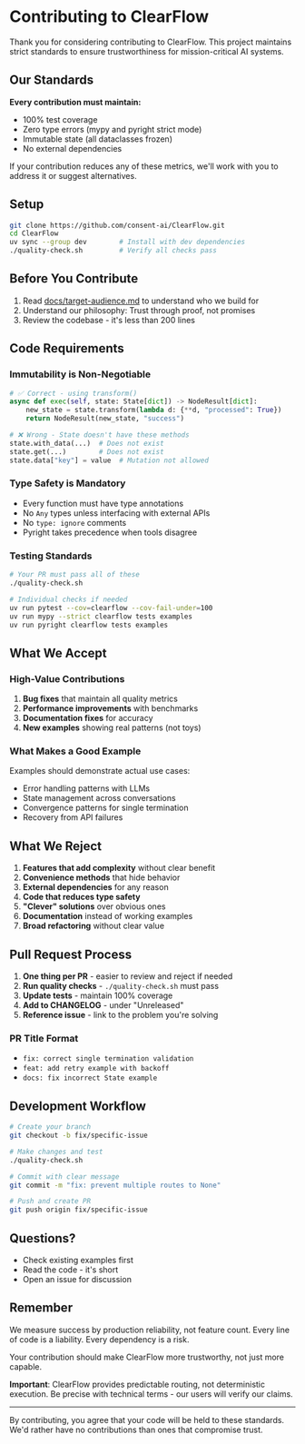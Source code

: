 # Contributing to ClearFlow

Thank you for considering contributing to ClearFlow. This project maintains strict standards to ensure trustworthiness for mission-critical AI systems.

## Our Standards

**Every contribution must maintain:**
- 100% test coverage
- Zero type errors (mypy and pyright strict mode)
- Immutable state (all dataclasses frozen)
- No external dependencies

If your contribution reduces any of these metrics, we'll work with you to address it or suggest alternatives.

## Setup

```bash
git clone https://github.com/consent-ai/ClearFlow.git
cd ClearFlow
uv sync --group dev        # Install with dev dependencies
./quality-check.sh         # Verify all checks pass
```

## Before You Contribute

1. Read [docs/target-audience.md](docs/target-audience.md) to understand who we build for
2. Understand our philosophy: Trust through proof, not promises
3. Review the codebase - it's less than 200 lines

## Code Requirements

### Immutability is Non-Negotiable

```python
# ✅ Correct - using transform()
async def exec(self, state: State[dict]) -> NodeResult[dict]:
    new_state = state.transform(lambda d: {**d, "processed": True})
    return NodeResult(new_state, "success")

# ❌ Wrong - State doesn't have these methods
state.with_data(...)  # Does not exist
state.get(...)        # Does not exist
state.data["key"] = value  # Mutation not allowed
```

### Type Safety is Mandatory

- Every function must have type annotations
- No `Any` types unless interfacing with external APIs
- No `type: ignore` comments
- Pyright takes precedence when tools disagree

### Testing Standards

```bash
# Your PR must pass all of these
./quality-check.sh

# Individual checks if needed
uv run pytest --cov=clearflow --cov-fail-under=100
uv run mypy --strict clearflow tests examples
uv run pyright clearflow tests examples
```

## What We Accept

### High-Value Contributions

1. **Bug fixes** that maintain all quality metrics
2. **Performance improvements** with benchmarks
3. **Documentation fixes** for accuracy
4. **New examples** showing real patterns (not toys)

### What Makes a Good Example

Examples should demonstrate actual use cases:
- Error handling patterns with LLMs
- State management across conversations  
- Convergence patterns for single termination
- Recovery from API failures

## What We Reject

1. **Features that add complexity** without clear benefit
2. **Convenience methods** that hide behavior
3. **External dependencies** for any reason
4. **Code that reduces type safety** 
5. **"Clever" solutions** over obvious ones
6. **Documentation** instead of working examples
7. **Broad refactoring** without clear value

## Pull Request Process

1. **One thing per PR** - easier to review and reject if needed
2. **Run quality checks** - `./quality-check.sh` must pass
3. **Update tests** - maintain 100% coverage
4. **Add to CHANGELOG** - under "Unreleased"
5. **Reference issue** - link to the problem you're solving

### PR Title Format
- `fix: correct single termination validation`
- `feat: add retry example with backoff`
- `docs: fix incorrect State example`

## Development Workflow

```bash
# Create your branch
git checkout -b fix/specific-issue

# Make changes and test
./quality-check.sh

# Commit with clear message
git commit -m "fix: prevent multiple routes to None"

# Push and create PR
git push origin fix/specific-issue
```

## Questions?

- Check existing examples first
- Read the code - it's short
- Open an issue for discussion

## Remember

We measure success by production reliability, not feature count. Every line of code is a liability. Every dependency is a risk. 

Your contribution should make ClearFlow more trustworthy, not just more capable.

**Important**: ClearFlow provides predictable routing, not deterministic execution. Be precise with technical terms - our users will verify our claims.

---

By contributing, you agree that your code will be held to these standards. We'd rather have no contributions than ones that compromise trust.
